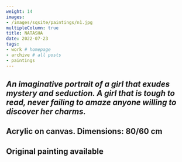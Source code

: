 ```yaml
---
weight: 14
images:
- /images/sqsite/paintings/n1.jpg
multipleColumn: true
title: NATASHA
date: 2022-07-23
tags:
- work # homepage
- archive # all posts
- paintings
---
```


## *An imaginative portrait of a girl that exudes mystery and seduction. A girl that is tough to read, never failing to amaze anyone willing to discover her charms.* ##
## **Acrylic on canvas. Dimensions: 80/60 cm** ##
## **Original painting available** ##